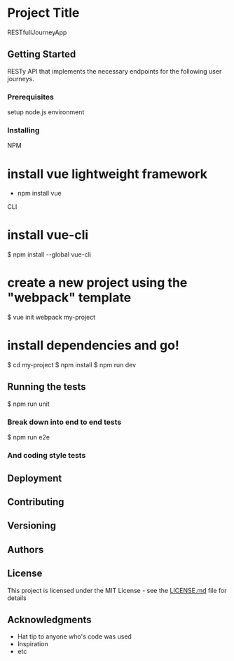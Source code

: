 # Project Title

RESTfullJourneyApp

## Getting Started

RESTy API that implements the necessary endpoints for the following user journeys.

### Prerequisites

setup node.js environment 

### Installing

NPM 

# install vue lightweight framework
- npm install vue

CLI 

# install vue-cli
$ npm install --global vue-cli
# create a new project using the "webpack" template
$ vue init webpack my-project
# install dependencies and go!
$ cd my-project
$ npm install
$ npm run dev


## Running the tests

$ npm run unit 

### Break down into end to end tests

$ npm run e2e

### And coding style tests

## Deployment

## Contributing

## Versioning

## Authors

## License

This project is licensed under the MIT License - see the [LICENSE.md](LICENSE.md) file for details

## Acknowledgments

* Hat tip to anyone who's code was used
* Inspiration
* etc
